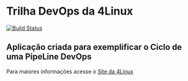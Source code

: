# Trilha DevOps da 4Linux

<!-- Altere a Flag abaixo com sua URL do Travis -->
[![Build Status](https://travis-ci.org/Nando-fer/DevOpsLab-HelloWorld.svg?branch=master)](https://travis-ci.org/Nando-fer/DevOpsLab-HelloWorld)

## Aplicação criada para exemplificar o Ciclo de uma PipeLine DevOps


Para maiores informações acesse o [Site da 4Linux](https://www.4linux.com.br/cursos/devops)

